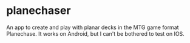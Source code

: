 # planechaser

An app to create and play with planar decks in the MTG game format Planechase. It works on Android, but I can't be bothered to test on IOS.
